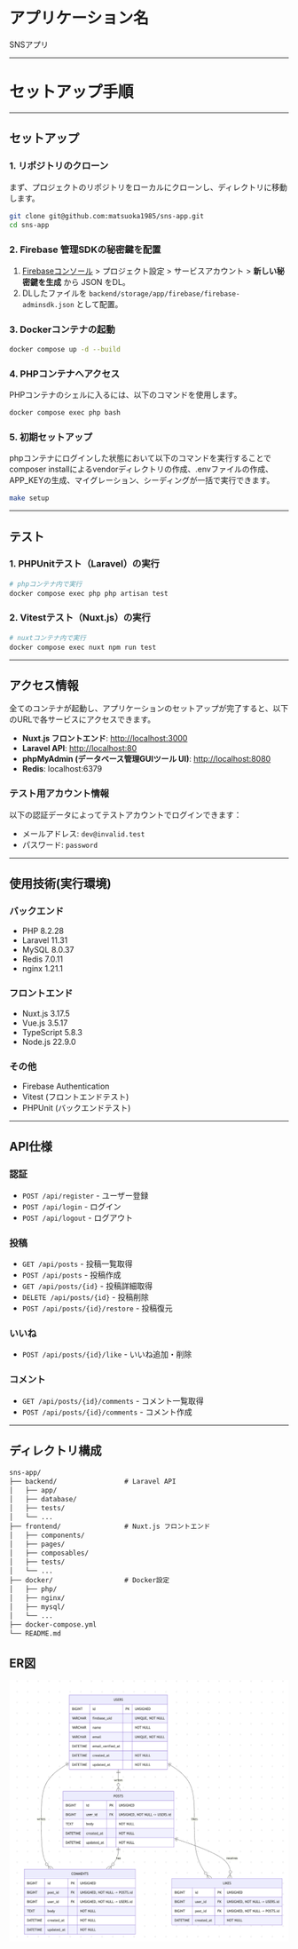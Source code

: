 # アプリケーション名

SNSアプリ

-----

# セットアップ手順

-----

## セットアップ

### 1. リポジトリのクローン

まず、プロジェクトのリポジトリをローカルにクローンし、ディレクトリに移動します。

```bash
git clone git@github.com:matsuoka1985/sns-app.git
cd sns-app
```

### 2. Firebase 管理SDKの秘密鍵を配置

1. [Firebaseコンソール](https://console.firebase.google.com/project/sns-app-23ac6/overview) > プロジェクト設定 > サービスアカウント > **新しい秘密鍵を生成** から JSON をDL。
2. DLしたファイルを `backend/storage/app/firebase/firebase-adminsdk.json` として配置。

### 3. Dockerコンテナの起動

```bash
docker compose up -d --build
```

### 4. PHPコンテナへアクセス

PHPコンテナのシェルに入るには、以下のコマンドを使用します。

```bash
docker compose exec php bash
```

### 5. 初期セットアップ

phpコンテナにログインした状態において以下のコマンドを実行することでcomposer installによるvendorディレクトリの作成、.envファイルの作成、APP_KEYの生成、マイグレーション、シーディングが一括で実行できます。
```bash
make setup
```



-----

## テスト

### 1. PHPUnitテスト（Laravel）の実行

```bash
# phpコンテナ内で実行
docker compose exec php php artisan test
```

### 2. Vitestテスト（Nuxt.js）の実行

```bash
# nuxtコンテナ内で実行
docker compose exec nuxt npm run test
```

-----

## アクセス情報

全てのコンテナが起動し、アプリケーションのセットアップが完了すると、以下のURLで各サービスにアクセスできます。

* **Nuxt.js フロントエンド**: [http://localhost:3000](http://localhost:3000)
* **Laravel API**: [http://localhost:80](http://localhost:80)
* **phpMyAdmin (データベース管理GUIツール UI)**: [http://localhost:8080](http://localhost:8080)
* **Redis**: localhost:6379

### テスト用アカウント情報

以下の認証データによってテストアカウントでログインできます：

- メールアドレス: `dev@invalid.test`
- パスワード: `password`

---

## 使用技術(実行環境)

### バックエンド
* PHP 8.2.28
* Laravel 11.31
* MySQL 8.0.37
* Redis 7.0.11
* nginx 1.21.1

### フロントエンド
* Nuxt.js 3.17.5
* Vue.js 3.5.17
* TypeScript 5.8.3
* Node.js 22.9.0

### その他
* Firebase Authentication
* Vitest (フロントエンドテスト)
* PHPUnit (バックエンドテスト)


---

## API仕様

### 認証
- `POST /api/register` - ユーザー登録
- `POST /api/login` - ログイン
- `POST /api/logout` - ログアウト

### 投稿
- `GET /api/posts` - 投稿一覧取得
- `POST /api/posts` - 投稿作成
- `GET /api/posts/{id}` - 投稿詳細取得
- `DELETE /api/posts/{id}` - 投稿削除
- `POST /api/posts/{id}/restore` - 投稿復元

### いいね
- `POST /api/posts/{id}/like` - いいね追加・削除

### コメント
- `GET /api/posts/{id}/comments` - コメント一覧取得
- `POST /api/posts/{id}/comments` - コメント作成

---

## ディレクトリ構成

```
sns-app/
├── backend/                 # Laravel API
│   ├── app/
│   ├── database/
│   ├── tests/
│   └── ...
├── frontend/                # Nuxt.js フロントエンド
│   ├── components/
│   ├── pages/
│   ├── composables/
│   ├── tests/
│   └── ...
├── docker/                  # Docker設定
│   ├── php/
│   ├── nginx/
│   ├── mysql/
│   └── ...
├── docker-compose.yml
└── README.md
```

## ER図


![ER図](erd.png)